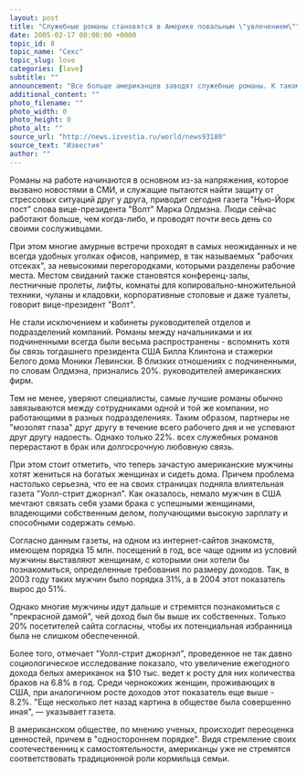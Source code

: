 ```yaml
---
layout: post
title: "Служебные романы становятся в Америке повальным \"увлечением\""
date: 2005-02-17 00:00:00 +0000
topic_id: 8
topic_name: "Секс"
topic_slug: love
categories: [love]
subtitle: ""
announcement: "Все больше американцев заводят служебные романы. К такому выводу пришли эксперты консультационной фирмы \"Волт\", которая занимается подбором кадров для американских компаний. По подсчетам специалистов, которые провели опрос сотрудников 600 компаний в США, сейчас 58%. американцев заводят романы, что называется, \"без отрыва от производства\". При этом всего два года назад участниками подобных \"любовно-трудовых\" отношений были всего 46%. работающих жителей Соединенных Штатов."
additional_content: ""
photo_filename: ""
photo_width: 0
photo_height: 0
photo_alt: ""
source_url: "http://news.izvestia.ru/world/news93180"
source_text: "Известия"
author: ""
---
```

Романы на работе начинаются в основном из-за напряжения, которое вызвано новостями в СМИ, и служащие пытаются найти защиту от стрессовых ситуаций друг у друга, приводит сегодня газета "Нью-Йорк пост" слова вице-президента "Волт" Марка Олдмэна. Люди сейчас работают больше, чем когда-либо, и проводят почти весь день со своими сослуживцами.

При этом многие амурные встречи проходят в самых неожиданных и не всегда удобных уголках офисов, например, в так называемых "рабочих отсеках", за невысокими перегородками, которыми разделены рабочие места. Местом свиданий также становятся конференц-залы, лестничные пролеты, лифты, комнаты для копировально-множительной техники, чуланы и кладовки, корпоративные столовые и даже туалеты, говорит вице-президент "Волт".

Не стали исключением и кабинеты руководителей отделов и подразделений компаний. Романы между начальниками и их подчиненными всегда были весьма распространены - вспомнить хотя бы связь тогдашнего президента США Билла Клинтона и стажерки Белого дома Моники Левински. В близких отношениях с подчиненными, по словам Олдмэна, признались 20%. руководителей американских фирм.

Тем не менее, уверяют специалисты, самые лучшие романы обычно завязываются между сотрудниками одной и той же компании, но работающими в разных подразделениях. Таким образом, партнеры не "мозолят глаза" друг другу в течение всего рабочего дня и не успевают друг другу надоесть. Однако только 22%. всех служебных романов перерастают в брак или долгосрочную любовную связь.

При этом стоит отметить, что теперь зачастую американские мужчины хотят жениться на богатых женщинах и сидеть дома. Причем проблема настолько серьезна, что ее на своих страницах подняла влиятельная газета "Уолл-стрит джорнэл". Как оказалось, немало мужчин в США мечтают связать себя узами брака с успешными женщинами, владеющими собственным делом, получающими высокую зарплату и способными содержать семью.

Согласно данным газеты, на одном из интернет-сайтов знакомств, имеющем порядка 15 млн. посещений в год, все чаще одним из условий мужчины выставляют женщинам, с которыми они хотели бы познакомиться, определенные требования по размеру доходов. Так, в 2003 году таких мужчин было порядка 31%, а в 2004 этот показатель вырос до 51%.

Однако многие мужчины идут дальше и стремятся познакомиться с "прекрасной дамой", чей доход был бы выше их собственных. Только 20% посетителей сайта согласны, чтобы их потенциальная избранница была не слишком обеспеченной.

Более того, отмечает "Уолл-стрит джорнэл", проведенное не так давно социологическое исследование показало, что увеличение ежегодного дохода белых американок на $10 тыс. ведет к росту для них количества браков на 6.8% в год. Среди чернокожих женщин, проживающих в США, при аналогичном росте доходов этот показатель еще выше - 8.2%. "Еще несколько лет назад картина в обществе была совершенно иная", &mdash; указывает газета.

В американском обществе, по мнению ученых, происходит переоценка ценностей, причем в "одностороннем порядке". Видя стремление своих соотечественниц к самостоятельности, американцы уже не стремятся соответствовать традиционной роли кормильца семьи.
